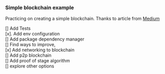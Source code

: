 ### Simple blockchain example ###
Practicing on creating a simple blockchain.
Thanks to article from [Medium](https://medium.com/@mycoralhealth/part-2-networking-code-your-own-blockchain-in-less-than-200-lines-of-go-17fe1dad46e1)

[]  Add Tests <br>
[x]. Add env configuration <br>
[]  Add package dependency manager <br>
[]  Find ways to improve, <br>
[x]  Add networking to blockchain <br>
[]  Add p2p blockchain <br>
[]  Add proof of stage algorithm <br>
[] explore other options
